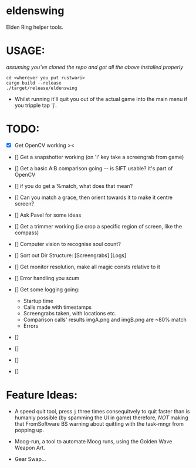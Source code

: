 # eldenswing

Elden Ring helper tools.

# USAGE:

_assuming you've cloned the repo and got all the above installed properly_

```
cd <wherever you put rustwari>
cargo build --release
./target/release/eldenswing

```

- Whilst running it'll quit you out of the actual game into the main menu if you tripple tap 'j'.

# TODO:

- [x] Get OpenCV working ><
- [] Get a snapshotter working (on 'l' key take a screengrab from game)
- [] Get a basic A:B comparison going -- is SIFT usable? it's part of OpenCV
- [] if you do get a %match, what does that mean?
- [] Can you match a grace, then orient towards it to make it centre screen?
- [] Ask Pavel for some ideas
- [] Get a trimmer working (i.e crop a specific region of screen, like the compass)
- [] Computer vision to recognise soul count?
- [] Sort out Dir Structure: [Screengrabs] [Logs]
- [] Get monitor resolution, make all magic consts relative to it
- [] Error handling you scum
- [] Get some logging going:

  - Startup time
  - Calls made with timestamps
  - Screengrabs taken, with locations etc.
  - Comparison calls' results imgA.png and imgB.png are ~80% match
  - Errors

- []
- []
- []
- []

# Feature Ideas:

- A speed quit tool, press `j` three times consequitvely to quit faster than is humanly possible (by spamming the UI in game) therefore, _NOT_ making that FromSoftware BS warning about quitting with the task-mngr from popping up.

- Moog-run, a tool to automate Moog runs, using the Golden Wave Weapon Art.

- Gear Swap...
